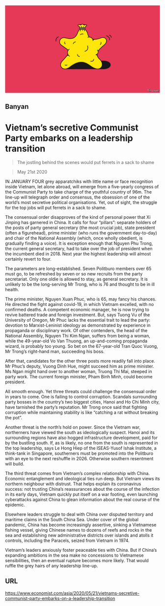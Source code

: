 ![](./images/20200523_ASD000_0.jpg)

## Banyan

# Vietnam’s secretive Communist Party embarks on a leadership transition

> The jostling behind the scenes would put ferrets in a sack to shame

> May 21st 2020

IN JANUARY FOUR grey apparatchiks with little name or face recognition inside Vietnam, let alone abroad, will emerge from a five-yearly congress of the Communist Party to take charge of the youthful country of 96m. The line-up will telegraph order and consensus, the obsession of one of the world’s most secretive political organisations. Yet, out of sight, the struggle for the top jobs will put ferrets in a sack to shame.

The consensual order disapproves of the kind of personal power that Xi Jinping has garnered in China. It calls for four “pillars”: separate holders of the posts of party general secretary (the most crucial job), state president (often a figurehead), prime minister (who runs the government day-to-day) and chair of the National Assembly (which, once wholly obedient, is gradually finding a voice). It is exception enough that Nguyen Phu Trong, the current general secretary, had to take over the job of president when the incumbent died in 2018. Next year the highest leadership will almost certainly revert to four.

The parameters are long-established. Seven Politburo members over 65 must go, to be refreshed by seven or so new recruits from the party secretariat. Only one oldie is allowed to stay, as general secretary. It is unlikely to be the long-serving Mr Trong, who is 76 and thought to be in ill health.

The prime minister, Nguyen Xuan Phuc, who is 65, may fancy his chances. He directed the fight against covid-19, in which Vietnam excelled, with no confirmed deaths. A competent economic manager, he is now trying to revive battered trade and foreign investment. But, says Tuong Vu of the University of Oregon, Mr Phuc lacks the essential trait to lead the party: devotion to Marxist-Leninist ideology as demonstrated by experience in propaganda or disciplinary work. Of other contenders, the head of the National Assembly, Nguyen Thi Kim Ngan, suffers from being a woman, while the 49-year-old Vo Van Thuong, an up-and-coming propaganda wizard, is probably too young. So bet on the 67-year-old Tran Quoc Vuong, Mr Trong’s right-hand man, succeeding his boss.

After that, candidates for the other three posts more readily fall into place. Mr Phuc’s deputy, Vuong Dinh Hue, might succeed him as prime minister. Ms Ngan might hand over to another woman, Truong Thi Mai, steeped in party work. The current foreign minister, Pham Binh Minh, could become president.

All smooth enough. Yet three threats could challenge the consensual order in years to come. One is failing to control corruption. Scandals surrounding party bosses in the country’s two biggest cities, Hanoi and Ho Chi Minh city, have tarnished the party’s reputation. Mr Trong once said that fighting corruption while maintaining stability is like “catching a rat without breaking the pot”.

Another threat is the north’s hold on power. Since the Vietnam war, northerners have viewed the south as ideologically suspect. Hanoi and its surrounding regions have also hogged infrastructure development, paid for by the bustling south. If, as is likely, no one from the south is represented in the top leadership, says Le Hong Hiep of the ISEAS-Yusof Ishak Institute, a think-tank in Singapore, southerners must be promoted into the Politburo with an eye to the next reshuffle in 2026. Otherwise southern resentment will build.

The third threat comes from Vietnam’s complex relationship with China. Economic entanglement and ideological ties run deep. But Vietnam views its northern neighbour with distrust. That helps explain its coronavirus success: not trusting China’s reassurances about the course of the infection in its early days, Vietnam quickly put itself on a war footing, even launching cyberattacks against China to glean information about the real course of the epidemic.

Elsewhere leaders struggle to deal with China over disputed territory and maritime claims in the South China Sea. Under cover of the global pandemic, China has become increasingly assertive, sinking a Vietnamese fishing vessel, giving Chinese names to dozens of reefs and rocks in the sea and establishing new administrative districts over islands and atolls it controls, including the Paracels, seized from Vietnam in 1974.

Vietnam’s leaders anxiously foster peaceable ties with China. But if China’s expanding ambitions in the sea make no concessions to Vietnamese sensibilities, then an eventual rupture becomes more likely. That would ruffle the grey hairs of any leadership line-up.

## URL

https://www.economist.com/asia/2020/05/21/vietnams-secretive-communist-party-embarks-on-a-leadership-transition
